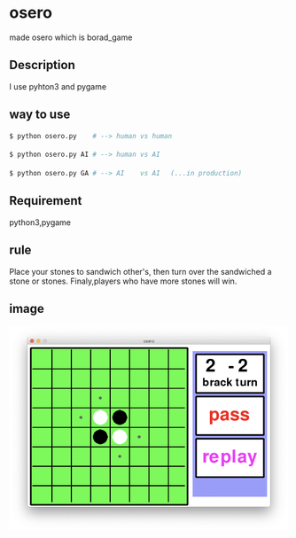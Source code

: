 osero
====

made osero which is borad_game   
## Description
I use pyhton3 and pygame
## way to use
```bash
$ python osero.py    # --> human vs human

$ python osero.py AI # --> human vs AI

$ python osero.py GA # --> AI    vs AI 　(...in production)
```
## Requirement
python3,pygame
## rule
Place your stones to sandwich other's, then turn over the sandwiched
a stone or stones.
Finaly,players who have more stones will win.

## image
![image](game_image.png "osero")
